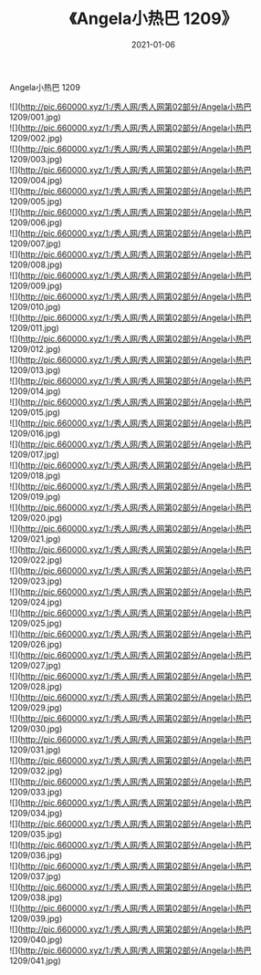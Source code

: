 ﻿---
layout: post
title:  《Angela小热巴 1209》
date:   2021-01-06
img: http://pic.660000.xyz/1:/秀人网/秀人网第02部分/Angela小热巴 1209/000.jpg
categories: [美女, 清纯, 唯美]
---

Angela小热巴 1209

  ![](http://pic.660000.xyz/1:/秀人网/秀人网第02部分/Angela小热巴 1209/001.jpg) <br> ![](http://pic.660000.xyz/1:/秀人网/秀人网第02部分/Angela小热巴 1209/002.jpg) <br> ![](http://pic.660000.xyz/1:/秀人网/秀人网第02部分/Angela小热巴 1209/003.jpg) <br> ![](http://pic.660000.xyz/1:/秀人网/秀人网第02部分/Angela小热巴 1209/004.jpg) <br> ![](http://pic.660000.xyz/1:/秀人网/秀人网第02部分/Angela小热巴 1209/005.jpg) <br> ![](http://pic.660000.xyz/1:/秀人网/秀人网第02部分/Angela小热巴 1209/006.jpg) <br> ![](http://pic.660000.xyz/1:/秀人网/秀人网第02部分/Angela小热巴 1209/007.jpg) <br> ![](http://pic.660000.xyz/1:/秀人网/秀人网第02部分/Angela小热巴 1209/008.jpg) <br> ![](http://pic.660000.xyz/1:/秀人网/秀人网第02部分/Angela小热巴 1209/009.jpg) <br> ![](http://pic.660000.xyz/1:/秀人网/秀人网第02部分/Angela小热巴 1209/010.jpg) <br> ![](http://pic.660000.xyz/1:/秀人网/秀人网第02部分/Angela小热巴 1209/011.jpg) <br> ![](http://pic.660000.xyz/1:/秀人网/秀人网第02部分/Angela小热巴 1209/012.jpg) <br> ![](http://pic.660000.xyz/1:/秀人网/秀人网第02部分/Angela小热巴 1209/013.jpg) <br> ![](http://pic.660000.xyz/1:/秀人网/秀人网第02部分/Angela小热巴 1209/014.jpg) <br> ![](http://pic.660000.xyz/1:/秀人网/秀人网第02部分/Angela小热巴 1209/015.jpg) <br> ![](http://pic.660000.xyz/1:/秀人网/秀人网第02部分/Angela小热巴 1209/016.jpg) <br> ![](http://pic.660000.xyz/1:/秀人网/秀人网第02部分/Angela小热巴 1209/017.jpg) <br> ![](http://pic.660000.xyz/1:/秀人网/秀人网第02部分/Angela小热巴 1209/018.jpg) <br> ![](http://pic.660000.xyz/1:/秀人网/秀人网第02部分/Angela小热巴 1209/019.jpg) <br> ![](http://pic.660000.xyz/1:/秀人网/秀人网第02部分/Angela小热巴 1209/020.jpg) <br> ![](http://pic.660000.xyz/1:/秀人网/秀人网第02部分/Angela小热巴 1209/021.jpg) <br> ![](http://pic.660000.xyz/1:/秀人网/秀人网第02部分/Angela小热巴 1209/022.jpg) <br> ![](http://pic.660000.xyz/1:/秀人网/秀人网第02部分/Angela小热巴 1209/023.jpg) <br> ![](http://pic.660000.xyz/1:/秀人网/秀人网第02部分/Angela小热巴 1209/024.jpg) <br> ![](http://pic.660000.xyz/1:/秀人网/秀人网第02部分/Angela小热巴 1209/025.jpg) <br> ![](http://pic.660000.xyz/1:/秀人网/秀人网第02部分/Angela小热巴 1209/026.jpg) <br> ![](http://pic.660000.xyz/1:/秀人网/秀人网第02部分/Angela小热巴 1209/027.jpg) <br> ![](http://pic.660000.xyz/1:/秀人网/秀人网第02部分/Angela小热巴 1209/028.jpg) <br> ![](http://pic.660000.xyz/1:/秀人网/秀人网第02部分/Angela小热巴 1209/029.jpg) <br> ![](http://pic.660000.xyz/1:/秀人网/秀人网第02部分/Angela小热巴 1209/030.jpg) <br> ![](http://pic.660000.xyz/1:/秀人网/秀人网第02部分/Angela小热巴 1209/031.jpg) <br> ![](http://pic.660000.xyz/1:/秀人网/秀人网第02部分/Angela小热巴 1209/032.jpg) <br> ![](http://pic.660000.xyz/1:/秀人网/秀人网第02部分/Angela小热巴 1209/033.jpg) <br> ![](http://pic.660000.xyz/1:/秀人网/秀人网第02部分/Angela小热巴 1209/034.jpg) <br> ![](http://pic.660000.xyz/1:/秀人网/秀人网第02部分/Angela小热巴 1209/035.jpg) <br> ![](http://pic.660000.xyz/1:/秀人网/秀人网第02部分/Angela小热巴 1209/036.jpg) <br> ![](http://pic.660000.xyz/1:/秀人网/秀人网第02部分/Angela小热巴 1209/037.jpg) <br> ![](http://pic.660000.xyz/1:/秀人网/秀人网第02部分/Angela小热巴 1209/038.jpg) <br> ![](http://pic.660000.xyz/1:/秀人网/秀人网第02部分/Angela小热巴 1209/039.jpg) <br> ![](http://pic.660000.xyz/1:/秀人网/秀人网第02部分/Angela小热巴 1209/040.jpg) <br> ![](http://pic.660000.xyz/1:/秀人网/秀人网第02部分/Angela小热巴 1209/041.jpg) <br>